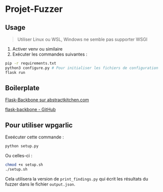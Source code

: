 # Projet-Fuzzer

## Usage
> Utiliser Linux ou WSL, Windows ne semble pas supporter WSGI

1. Activer venv ou similaire
2. Exécuter les commandes suivantes :
```bash
pip -r requirements.txt
python3 configure.py # Pour initialiser les fichiers de configuration
flask run
```

## Boilerplate
[Flask-Backbone sur abstractkitchen.com](https://abstractkitchen.com/blog/flask-backbone/)

[flask-backbone - GitHub](https://github.com/abstractkitchen/flask-backbone)

## Pour utiliser wpgarlic
Exeécuter cette commande :
```bash
python setup.py
```
Ou celles-ci :
```bash
chmod +x setup.sh
./setup.sh
```
Cela utilisera la version de `print_findings.py` qui écrit les résultats du fuzzer dans le fichier `output.json`.
